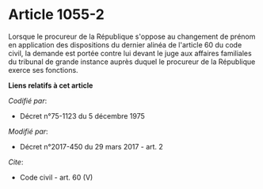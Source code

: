# Article 1055-2

Lorsque le procureur de la République s'oppose au changement de prénom en application des dispositions du dernier alinéa de
l'article 60 du code civil, la demande est portée contre lui devant le juge aux affaires familiales du tribunal de grande
instance auprès duquel le procureur de la République exerce ses fonctions.

**Liens relatifs à cet article**

_Codifié par_:

  - Décret n°75-1123 du 5 décembre 1975

_Modifié par_:

  - Décret n°2017-450 du 29 mars 2017 - art. 2

_Cite_:

  - Code civil - art. 60 (V)
